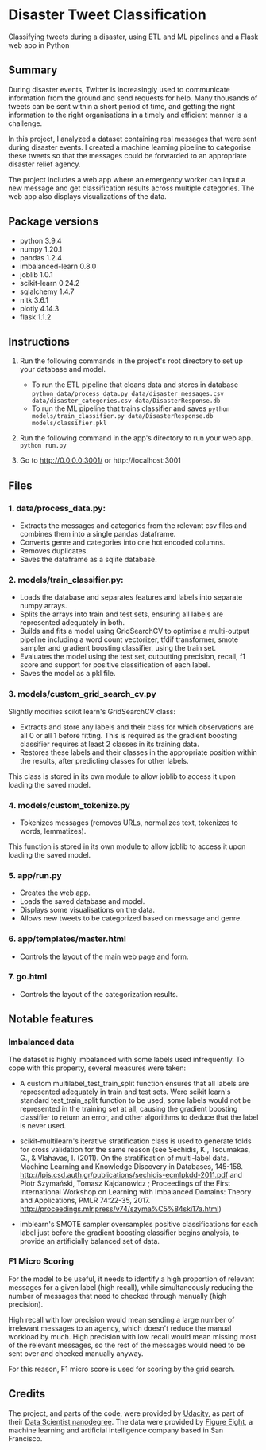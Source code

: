 # Disaster Tweet Classification

Classifying tweets during a disaster, using ETL and ML pipelines and a Flask web app in Python

## Summary

During disaster events, Twitter is increasingly used to communicate information from the ground and send requests for help. Many thousands of tweets can be sent within a short period of time, and getting the right information to the right organisations in a timely and efficient manner is a challenge.

In this project, I analyzed a dataset containing real messages that were sent during disaster events. I created a machine learning pipeline to categorise these tweets so that the messages could be forwarded to an appropriate disaster relief agency.

The project includes a web app where an emergency worker can input a new message and get classification results across multiple categories. The web app also displays visualizations of the data.

## Package versions

* python 3.9.4
* numpy 1.20.1
* pandas 1.2.4
* imbalanced-learn 0.8.0
* joblib 1.0.1
* scikit-learn 0.24.2
* sqlalchemy 1.4.7
* nltk 3.6.1
* plotly 4.14.3
* flask 1.1.2

## Instructions

1. Run the following commands in the project's root directory to set up your database and model.

    - To run the ETL pipeline that cleans data and stores in database
        `python data/process_data.py data/disaster_messages.csv data/disaster_categories.csv data/DisasterResponse.db`
    - To run the ML pipeline that trains classifier and saves
        `python models/train_classifier.py data/DisasterResponse.db models/classifier.pkl`

2. Run the following command in the app's directory to run your web app.
    `python run.py`

3. Go to http://0.0.0.0:3001/ or http://localhost:3001

## Files

### 1. data/process_data.py:

* Extracts the messages and categories from the relevant csv files and combines them into a single pandas dataframe.
* Converts genre and categories into one hot encoded columns.
* Removes duplicates.
* Saves the dataframe as a sqlite database.

### 2. models/train_classifier.py:

* Loads the database and separates features and labels into separate numpy arrays.
* Splits the arrays into train and test sets, ensuring all labels are represented adequately in both.
* Builds and fits a model using GridSearchCV to optimise a multi-output pipeline including a word count vectorizer, tfdif transformer, smote sampler and gradient boosting classifier, using the train set.
* Evaluates the model using the test set, outputting precision, recall, f1 score and support for positive classification of each label.
* Saves the model as a pkl file.

### 3. models/custom_grid_search_cv.py

Slightly modifies scikit learn's GridSearchCV class:

* Extracts and store any labels and their class for which observations are all 0 or all 1 before fitting. This is required as the gradient boosting classifier requires at least 2 classes in its training data.
* Restores these labels and their classes in the appropriate position within the results, after predicting classes for other labels.

This class is stored in its own module to allow joblib to access it upon loading the saved model.

### 4. models/custom_tokenize.py

* Tokenizes messages (removes URLs, normalizes text, tokenizes to words, lemmatizes).

This function is stored in its own module to allow joblib to access it upon loading the saved model.

### 5. app/run.py

* Creates the web app.
* Loads the saved database and model.
* Displays some visualisations on the data.
* Allows new tweets to be categorized based on message and genre.

### 6. app/templates/master.html

* Controls the layout of the main web page and form.

### 7. go.html

* Controls the layout of the categorization results.

## Notable features

### Imbalanced data

The dataset is highly imbalanced with some labels used infrequently. To cope with this property, several measures were taken:

* A custom multilabel_test_train_split function ensures that all labels are represented adequately in train and test sets. Were scikit learn's standard test_train_split function to be used, some labels would not be represented in the training set at all, causing the gradient boosting classifier to return an error, and other algorithms to deduce that the label is never used.

* scikit-multilearn's iterative stratification class is used to generate folds for cross validation for the same reason (see Sechidis, K., Tsoumakas, G., & Vlahavas, I. (2011). On the stratification of multi-label data. Machine Learning and Knowledge Discovery in Databases, 145-158. http://lpis.csd.auth.gr/publications/sechidis-ecmlpkdd-2011.pdf and Piotr Szymański, Tomasz Kajdanowicz ; Proceedings of the First International Workshop on Learning with Imbalanced Domains: Theory and Applications, PMLR 74:22-35, 2017. http://proceedings.mlr.press/v74/szyma%C5%84ski17a.html)

* imblearn's SMOTE sampler oversamples positive classifications for each label just before the gradient boosting classifier begins analysis, to provide an artificially balanced set of data.

### F1 Micro Scoring

For the model to be useful, it needs to identify a high proportion of relevant messages for a given label (high recall), while simultaneously reducing the number of messages that need to checked through manually (high precision).

High recall with low precision would mean sending a large number of irrelevant messages to an agency, which doesn't reduce the manual workload by much. High precision with low recall would mean missing most of the relevant messages, so the rest of the messages would need to be sent over and checked manually anyway.

For this reason, F1 micro score is used for scoring by the grid search.

## Credits

The project, and parts of the code, were provided by [Udacity](https://www.udacity.com/), as part of their [Data Scientist nanodegree](https://www.udacity.com/course/data-scientist-nanodegree--nd025). The data were provided by [Figure Eight](https://www.figure-eight.com/), a machine learning and artificial intelligence company based in San Francisco.
